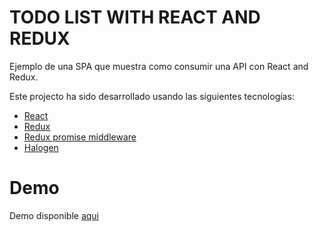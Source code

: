 # TODO LIST WITH REACT AND REDUX

Ejemplo de una SPA que muestra como consumir una API con React and Redux.

Este projecto ha sido desarrollado usando las siguientes tecnologías:
* [React](https://facebook.github.io/react/)
* [Redux](http://redux.js.org/)
* [Redux promise middleware](https://github.com/pburtchaell/redux-promise-middleware)
* [Halogen](https://github.com/yuanyan/halogen)

# Demo

Demo disponible [aqui](https://condef5.github.io/todo-hunter/)
